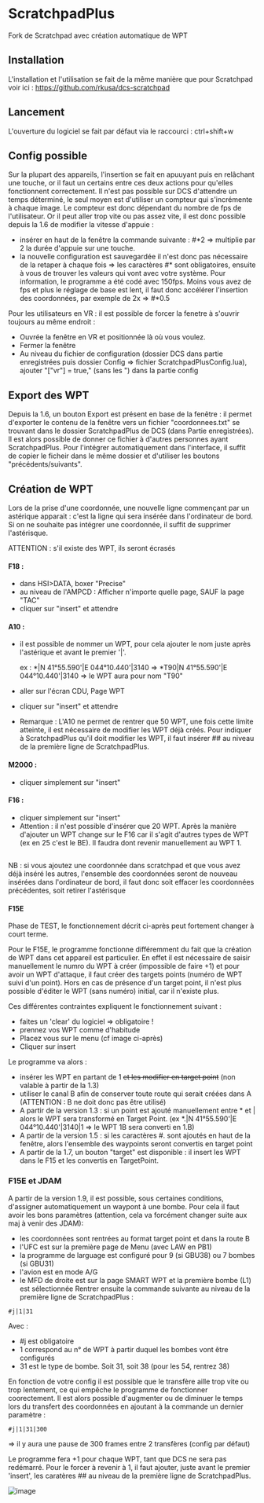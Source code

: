# ScratchpadPlus
Fork de Scratchpad avec création automatique de WPT

## Installation

L'installation et l'utilisation se fait de la même manière que pour Scratchpad voir ici : https://github.com/rkusa/dcs-scratchpad

## Lancement
L'ouverture du logiciel se fait par défaut via le raccourci : ctrl+shift+w

## Config possible

Sur la plupart des appareils, l'insertion se fait en apuuyant puis en relâchant une touche, or il faut un certains entre ces deux actions pour qu'elles fonctionnent correctement. Il n'est pas possible sur DCS d'attendre un temps déterminé, le seul moyen est d'utiliser un compteur qui s'incrémente à chaque image. Le compteur est donc dépendant du nombre de fps de l'utilisateur. Or il peut aller trop vite ou pas assez vite, il est donc possible depuis la 1.6 de modifier la vitesse d'appuie : 
- insérer en haut de la fenêtre la commande suivante : #\*2 => multiplie par 2 la durée d'appuie sur une touche. 
- la nouvelle configuration est sauvegardée il n'est donc pas nécessaire de la retaper à chaque fois
=> les caractères #* sont obligatoires, ensuite à vous de trouver les valeurs qui vont avec votre système. Pour information, le programme a été codé avec 150fps. 
Moins vous avez de fps et plus le réglage de base est lent, il faut donc accélérer l'insertion des coordonnées, par exemple de 2x => #*0.5

Pour les utilisateurs en VR : il est possible de forcer la fenetre à s'ouvrir toujours au même endroit : 
- Ouvrée la fenêtre en VR et positionnée là où vous voulez.
- Fermer la fenêtre 
- Au niveau du fichier de configuration (dossier DCS dans partie enregistrées puis dossier Config => fichier ScratchpadPlusConfig.lua), ajouter "["vr"] = true," (sans les ") dans la partie config

## Export des WPT 

Depuis la 1.6, un bouton Export est présent en base de la fenêtre : il permet d'exporter le contenu de la fenêtre vers un fichier "coordonnees.txt" se trouvant dans le dossier ScratchpadPlus de DCS (dans Partie enregistrées). Il est alors possible de donner ce fichier à d'autres personnes ayant ScratchpadPlus. Pour l'intégrer automatiquement dans l'interface, il suffit de copier le ficheir dans le même dossier et d'utiliser les boutons "précédents/suivants".

## Création de WPT

Lors de la prise d'une coordonnée, une nouvelle ligne commençant par un astérique apparait : c'est la ligne qui sera insérée dans l'ordinateur de bord. 
Si on ne souhaite pas intégrer une coordonnée, il suffit de supprimer l'astérisque.

ATTENTION : s'il existe des WPT, ils seront écrasés


#### F18 : 

- dans HSI>DATA, boxer "Precise" 
- au niveau de l'AMPCD : Afficher n'importe quelle page, SAUF la page "TAC"
- cliquer sur "insert" et attendre 


#### A10 : 

- il est possible de nommer un WPT, pour cela ajouter le nom juste après l'astérique et avant le premier '|'.

	ex : *|N 41°55.590'|E 044°10.440'|3140 => *T90|N 41°55.590'|E 044°10.440'|3140  => le WPT aura pour nom "T90"

- aller sur l'écran CDU, Page WPT
- cliquer sur "insert" et attendre

- Remarque : L'A10 ne permet de rentrer que 50 WPT, une fois cette limite atteinte, il est nécessaire de modifier les WPT déjà créés. Pour indiquer à ScratchpadPlus qu'il doit modifier les WPT, il faut insérer ## au niveau de la première ligne de ScratchpadPlus. 

#### M2000 :

- cliquer simplement sur "insert"
	

#### F16 : 

- cliquer simplement sur "insert"
- Attention : il n'est possible d'insérer que 20 WPT. Après la manière d'ajouter un WPT change sur le F16 car il s'agit d'autres types de WPT (ex en 25 c'est le BE). Il faudra dont revenir manuellement au WPT 1. 

##
NB : si vous ajoutez une coordonnée dans scratchpad et que vous avez déjà inséré les autres, l'ensemble des coordonnées seront de nouveau insérées dans l'ordinateur de bord, il faut donc soit effacer les coordonnées précédentes, soit retirer l'astérisque


#### F15E

Phase de TEST, le fonctionnement décrit ci-après peut fortement changer à court terme. 

Pour le F15E, le programme fonctionne différemment du fait que la création de WPT dans cet appareil est particulier. En effet il est nécessaire de saisir manuellement le numro du WPT à créer (impossible de faire +1) et pour avoir un WPT d'attaque, il faut créer des targets points (numéro de WPT suivi d'un point). Hors en cas de présence d'un target point, il n'est plus possible d'éditer le WPT (sans numéro) initial, car il n'existe plus. 

Ces différentes contraintes expliquent le fonctionnement suivant : 

- faites un 'clear' du logiciel => obligatoire !
- prennez vos WPT comme d'habitude
- Placez vous sur le menu (cf image ci-après)
- Cliquer sur insert

Le programme va alors :
 - insérer les WPT en partant de 1 ~~et les modifier en target point~~ (non valable à partir de la 1.3)
 - utiliser le canal B afin de conserver toute route qui serait créées dans A (ATTENTION : B ne doit donc pas être utilisé)
 - A partir de la version 1.3 : si un point est ajouté manuellement entre * et | alors le WPT sera transformé en Target Point. (ex *.|N 41°55.590'|E 044°10.440'|3140|1 => le WPT 1B sera converti en 1.B)
 - A partir de la version 1.5 : si les caractères #. sont ajoutés en haut de la fenêtre, alors l'ensemble des waypoints seront convertis en target point
 - A partir de la 1.7, un bouton "target" est disponible : il insert les WPT dans le F15 et les convertis en TargetPoint. 

 ### F15E et JDAM

A partir de la version 1.9, il est possible, sous certaines conditions, d'assigner automatiquement un waypont à une bombe. Pour cela il faut avoir les bons paramètres (attention, cela va forcément changer suite aux maj à venir des JDAM): 
 - les coordonnées sont rentrées au format target point et dans la route B
 - l'UFC est sur la première page de Menu (avec LAW en PB1)
 - la programme de larguage est configuré pour 9 (si GBU38) ou 7 bombes (si GBU31)
 - l'avion est en mode A/G 
 - le MFD de droite est sur la page SMART WPT et la première bombe (L1) est sélectionnée
Rentrer ensuite la commande suivante au niveau de la première ligne de ScratchpadPlus :

<code>#j|1|31</code>

Avec : 
 - #j est obligatoire 
 - 1 correspond au n° de WPT à partir duquel les bombes vont être configurés
 - 31 est le type de bombe. Soit 31, soit 38 (pour les 54, rentrez 38)

En fonction de votre config il est possible que le transfère aille trop vite ou trop lentement, ce qui empêche le programme de fonctionner coorectement. Il est alors possible d'augmenter ou de diminuer le temps lors du transfert des coordonnées en ajoutant à la commande un dernier paramètre : 

<code>#j|1|31|300</code> 

=> il y aura une pause de 300 frames entre 2 transfères (config par défaut)


Le programme fera +1 pour chaque WPT, tant que DCS ne sera pas redémarré. 
Pour le forcer à revenir à 1, il faut ajouter, juste avant le premier 'insert', les caratères ## au niveau de la première ligne de ScratchpadPlus. 

![image](https://github.com/docbrownd/ScratchpadPlus/assets/105074220/aa1a5550-6345-49af-bb9a-9c86730bfcad)





